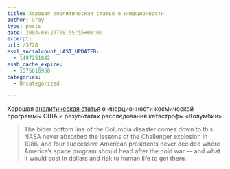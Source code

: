 ```yaml
---
title: Хорошая аналитическая статья о инерционности
author: Gray
type: posts
date: 2003-08-27T09:55:55+00:00
excerpt:
url: /3728
esml_socialcount_LAST_UPDATED:
  - 1497251042
essb_cache_expire:
  - 1575616950
categories:
  - Uncategorized

---
```








Хорошая <a href="http://www.nytimes.com/2003/08/27/national/nationalspecial/27ASSE.html?th" target="_blank">аналитическая статья</a> о инерционности космической программы США и результатах расследования катастрофы &#171;Колумбии&#187;.

> The bitter bottom line of the Columbia disaster comes down to this: NASA never absorbed the lessons of the Challenger explosion in 1986, and four successive American presidents never decided where America&#8217;s space program should head after the cold war &#8212; and what it would cost in dollars and risk to human life to get there.